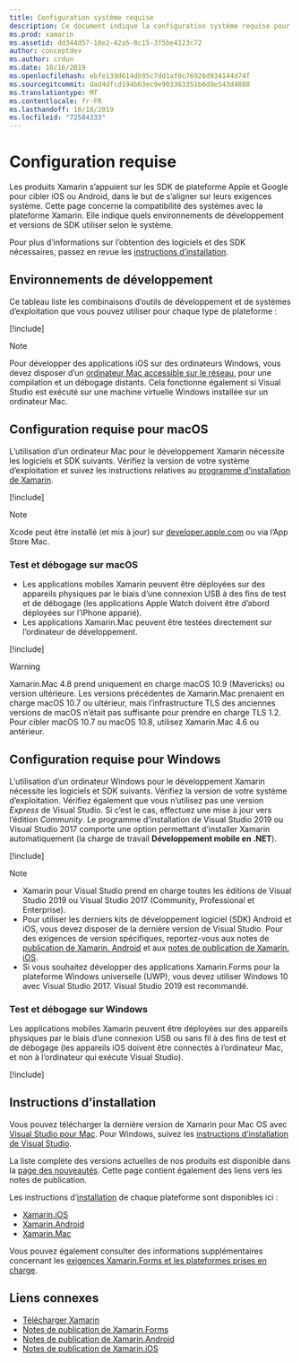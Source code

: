 ```yaml
---
title: Configuration système requise
description: Ce document indique la configuration système requise pour générer des applications avec Xamarin sur les ordinateurs Mac et Windows. Il contient également des liens vers des instructions d’installation.
ms.prod: xamarin
ms.assetid: dd344d57-18e2-42a5-8c15-3f5be4123c72
author: conceptdev
ms.author: crdun
ms.date: 10/16/2019
ms.openlocfilehash: ebfe139d614db95c7dd1af0c76926d934144d74f
ms.sourcegitcommit: dad4dfcd194b63ec9e903363351b6d9e543d4888
ms.translationtype: MT
ms.contentlocale: fr-FR
ms.lasthandoff: 10/18/2019
ms.locfileid: "72584333"
---
```

# <a name="system-requirements"></a>Configuration requise

Les produits Xamarin s’appuient sur les SDK de plateforme Apple et Google pour cibler iOS ou Android, dans le but de s’aligner sur leurs exigences système. Cette page concerne la compatibilité des systèmes avec la plateforme Xamarin. Elle indique quels environnements de développement et versions de SDK utiliser selon le système.

Pour plus d’informations sur l’obtention des logiciels et des SDK nécessaires, passez en revue les [instructions d’installation](#installation-instructions).

## <a name="development-environments"></a>Environnements de développement

Ce tableau liste les combinaisons d’outils de développement et de systèmes d’exploitation que vous pouvez utiliser pour chaque type de plateforme :

[!include[](~/cross-platform/includes/development-environment.md)]

> [!NOTE]
> Pour développer des applications iOS sur des ordinateurs Windows, vous devez disposer d’un [ordinateur Mac accessible sur le réseau](~/ios/get-started/installation/windows/connecting-to-mac/index.md), pour une compilation et un débogage distants. Cela fonctionne également si Visual Studio est exécuté sur une machine virtuelle Windows installée sur un ordinateur Mac.

## <a name="macos-requirements"></a>Configuration requise pour macOS

L’utilisation d’un ordinateur Mac pour le développement Xamarin nécessite les logiciels et SDK suivants. Vérifiez la version de votre système d’exploitation et suivez les instructions relatives au [programme d’installation de Xamarin](#installation-instructions).

[!include[](~/cross-platform/includes/macos-requirements.md)]

> [!NOTE]
> Xcode peut être installé (et mis à jour) sur [developer.apple.com](https://developer.apple.com/xcode/download/) ou via l’App Store Mac.

### <a name="testing--debugging-on-macos"></a>Test et débogage sur macOS

- Les applications mobiles Xamarin peuvent être déployées sur des appareils physiques par le biais d’une connexion USB à des fins de test et de débogage (les applications Apple Watch doivent être d’abord déployées sur l’iPhone apparié).
- Les applications Xamarin.Mac peuvent être testées directement sur l’ordinateur de développement.

[!include[](~/cross-platform/includes/macos-testing.md)]

> [!WARNING]
> Xamarin.Mac 4.8 prend uniquement en charge macOS 10.9 (Mavericks) ou version ultérieure.
> Les versions précédentes de Xamarin.Mac prenaient en charge macOS 10.7 ou ultérieur, mais l’infrastructure TLS des anciennes versions de macOS n’était pas suffisante pour prendre en charge TLS 1.2. Pour cibler macOS 10.7 ou macOS 10.8, utilisez Xamarin.Mac 4.6 ou antérieur.

## <a name="windows-requirements"></a>Configuration requise pour Windows

L’utilisation d’un ordinateur Windows pour le développement Xamarin nécessite les logiciels et SDK suivants.
Vérifiez la version de votre système d’exploitation. Vérifiez également que vous n’utilisez pas une version *Express* de Visual Studio. Si c’est le cas, effectuez une mise à jour vers l’édition *Community*.
Le programme d’installation de Visual Studio 2019 ou Visual Studio 2017 comporte une option permettant d’installer Xamarin automatiquement (la charge de travail **Développement mobile en .NET**).

[!include[](~/cross-platform/includes/windows-requirements.md)]

> [!NOTE]
>
> - Xamarin pour Visual Studio prend en charge toutes les éditions de Visual Studio 2019 ou Visual Studio 2017 (Community, Professional et Enterprise).
> - Pour utiliser les derniers kits de développement logiciel (SDK) Android et iOS, vous devez disposer de la dernière version de Visual Studio. Pour des exigences de version spécifiques, reportez-vous aux notes de [publication de Xamarin. Android](/xamarin/android/release-notes/) et aux [notes de publication de Xamarin. iOS](/xamarin/ios/release-notes/).
> - Si vous souhaitez développer des applications Xamarin.Forms pour la plateforme Windows universelle (UWP), vous devez utiliser Windows 10 avec Visual Studio 2017. Visual Studio 2019 est recommandé.

### <a name="testing--debugging-on-windows"></a>Test et débogage sur Windows

Les applications mobiles Xamarin peuvent être déployées sur des appareils physiques par le biais d’une connexion USB ou sans fil à des fins de test et de débogage (les appareils iOS doivent être connectés à l’ordinateur Mac, et non à l’ordinateur qui exécute Visual Studio).

[!include[](~/cross-platform/includes/windows-testing.md)]

## <a name="installation-instructions"></a>Instructions d’installation

Vous pouvez télécharger la dernière version de Xamarin pour Mac OS avec [Visual Studio pour Mac](https://docs.microsoft.com/visualstudio/mac/installation). Pour Windows, suivez les [instructions d’installation de Visual Studio](https://docs.microsoft.com/visualstudio/install/install-visual-studio).

La liste complète des versions actuelles de nos produits est disponible dans la [page des nouveautés](~/whats-new/index.yml). Cette page contient également des liens vers les notes de publication.

Les instructions d’[installation](~/get-started/installation/index.md) de chaque plateforme sont disponibles ici :

- [Xamarin.iOS](~/ios/get-started/installation/index.md)
- [Xamarin.Android](~/android/get-started/installation/index.md)
- [Xamarin.Mac](~/mac/get-started/installation.md)

Vous pouvez également consulter des informations supplémentaires concernant les [exigences Xamarin.Forms et les plateformes prises en charge](~/get-started/requirements.md).

## <a name="related-links"></a>Liens connexes

- [Télécharger Xamarin](https://visualstudio.microsoft.com/xamarin/)
- [Notes de publication de Xamarin.Forms](/xamarin/xamarin-forms/release-notes/)
- [Notes de publication de Xamarin.Android](/xamarin/android/release-notes/)
- [Notes de publication de Xamarin.iOS](/xamarin/ios/release-notes/)
